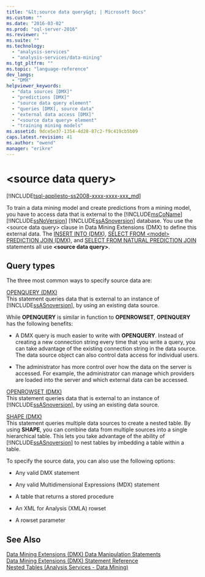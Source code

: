 ```yaml
---
title: "&lt;source data query&gt; | Microsoft Docs"
ms.custom: ""
ms.date: "2016-03-02"
ms.prod: "sql-server-2016"
ms.reviewer: ""
ms.suite: ""
ms.technology: 
  - "analysis-services"
  - "analysis-services/data-mining"
ms.tgt_pltfrm: ""
ms.topic: "language-reference"
dev_langs: 
  - "DMX"
helpviewer_keywords: 
  - "data sources [DMX]"
  - "predictions [DMX]"
  - "source data query element"
  - "queries [DMX], source data"
  - "external data access [DMX]"
  - "<source data query> element"
  - "training mining models"
ms.assetid: 9dce5e37-1354-4d28-87c2-f9c419cb5b09
caps.latest.revision: 41
ms.author: "owend"
manager: "erikre"
---
```

# &lt;source data query&gt;
[!INCLUDE[tsql-appliesto-ss2008-xxxx-xxxx-xxx_md](../a9retired/includes/tsql-appliesto-ss2008-xxxx-xxxx-xxx-md.md)]

  To train a data mining model and create predictions from a mining model, you have to access data that is external to the [!INCLUDE[msCoName](../a9notintoc/includes/msconame-md.md)] [!INCLUDE[ssNoVersion](../a9notintoc/includes/ssnoversion-md.md)] [!INCLUDE[ssASnoversion](../a9notintoc/includes/ssasnoversion-md.md)] database. You use the \<source data query> clause in Data Mining Extensions (DMX) to define this external data. The [INSERT INTO &#40;DMX&#41;](../dmx/insert-into-dmx.md), [SELECT FROM &#60;model&#62; PREDICTION JOIN &#40;DMX&#41;](../dmx/select-from-model-prediction-join-dmx.md), and [SELECT FROM NATURAL PREDICTION JOIN](../dmx/select-from-model-prediction-join-dmx.md) statements all use **\<source data query>**.  
  
## Query types  
 The three most common ways to specify source data are:  
  
 [OPENQUERY &#40;DMX&#41;](../dmx/source-data-query-openquery.md)  
 This statement queries data that is external to an instance of [!INCLUDE[ssASnoversion](../a9notintoc/includes/ssasnoversion-md.md)], by using an existing data source.  
  
 While **OPENQUERY** is similar in function to **OPENROWSET**, **OPENQUERY** has the following benefits:  
  
-   A DMX query is much easier to write with **OPENQUERY**. Instead of creating a new connection string every time that you write a query, you can take advantage of the existing connection string in the data source. The data source object can also control data access for individual users.  
  
-   The administrator has more control over how the data on the server is accessed. For example, the administrator can manage which providers are loaded into the server and which external data can be accessed.  
  
 [OPENROWSET &#40;DMX&#41;](../dmx/source-data-query-openrowset.md)  
 This statement queries data that is external to an instance of [!INCLUDE[ssASnoversion](../a9notintoc/includes/ssasnoversion-md.md)], by using an existing data source.  
  
 [SHAPE &#40;DMX&#41;](../dmx/source-data-query-shape.md)  
 This statement queries multiple data sources to create a nested table. By using **SHAPE**, you can combine data from multiple sources into a single hierarchical table. This lets you take advantage of the ability of [!INCLUDE[ssASnoversion](../a9notintoc/includes/ssasnoversion-md.md)] to nest tables by imbedding a table within a table.  
  
 To specify the source data, you can also use the following options:  
  
-   Any valid DMX statement  
  
-   Any valid Multidimensional Expressions (MDX) statement  
  
-   A table that returns a stored procedure  
  
-   An XML for Analysis (XMLA) rowset  
  
-   A rowset parameter  
  
## See Also  
 [Data Mining Extensions &#40;DMX&#41; Data Manipulation Statements](../dmx/dmx-statements-data-manipulation.md)   
 [Data Mining Extensions &#40;DMX&#41; Statement Reference](../dmx/data-mining-extensions-dmx-statements.md)   
 [Nested Tables &#40;Analysis Services - Data Mining&#41;](../analysis-services/data-mining/nested-tables-analysis-services-data-mining.md)  
  
  